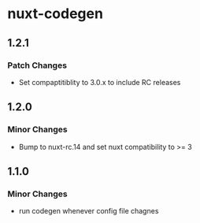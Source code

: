 # nuxt-codegen

## 1.2.1

### Patch Changes

- Set compaptitiblity to 3.0.x to include RC releases

## 1.2.0

### Minor Changes

- Bump to nuxt-rc.14 and set nuxt compatibility to >= 3

## 1.1.0

### Minor Changes

- run codegen whenever config file chagnes

